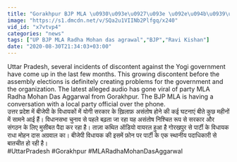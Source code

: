 ```yaml
---
title: "Gorakhpur BJP MLA \u0930\u093e\u0927\u093e \u092e\u094b\u0939\u0928 \u0926\u093e\u0938 \u0915\u093e \u0915\u0925\u093f\u0924 \u0911\u0921\u093f\u092f\u094b \u0935\u093e\u092f\u0930\u0932, MP \u0930\u0935\u093f \u0915\u093f\u0936\u0928 \u0928\u0947 \u092e\u093e\u0902\u0917\u093e \u0907\u0938\u094d\u0924\u0940\u092b\u093e \u0935\u0928\u0907\u0902\u0921\u093f\u092f\u093e \u0939\u093f\u0902\u0926\u0940"
image: "https://s1.dmcdn.net/v/SQa2u1VIINb2Plfgq/x240"
vid_id: "x7vtvp4"
categories: "news"
tags: ["UP BJP MLA Radha Mohan das agrawal","BJP","Ravi Kishan"]
date: "2020-08-30T21:34:03+03:00"
---
```

Uttar Pradesh, several incidents of discontent against the Yogi government have come up in the last few months. This growing discontent before the assembly elections is definitely creating problems for the government and the organization. The latest alleged audio has gone viral of party MLA Radha Mohan Das Aggarwal from Gorakhpur. The BJP MLA is having a conversation with a local party official over the phone.  <br>उत्तर प्रदेश में बीजेपी के विधायकों में योगी सरकार के ख़िलाफ़ असंतोष होने की कई घटनाएं बीते कुछ महीनों में सामने आई हैं। विधानसभा चुनाव से पहले बढ़ता जा रहा यह असंतोष निश्चित रूप से सरकार और संगठन के लिए मुसीबत पैदा कर रहा है।  ताज़ा कथित ऑडियो वायरल हुआ है गोरखपुर से पार्टी के विधायक राधा मोहन दास अग्रवाल का। बीजेपी विधायक की इसमें फ़ोन पर पार्टी के एक स्थानीय पदाधिकारी से बातचीत हो रही है।  <br>#UttarPradesh #Gorakhpur #MLARadhaMohanDasAggarwal
